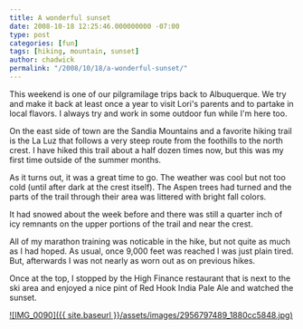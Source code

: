 ```yaml
---
title: A wonderful sunset
date: 2008-10-18 12:25:46.000000000 -07:00
type: post
categories: [fun]
tags: [hiking, mountain, sunset]
author: chadwick
permalink: "/2008/10/18/a-wonderful-sunset/"
---
```

This weekend is one of our pilgramilage trips back to Albuquerque. We try and
make it back at least once a year to visit Lori's parents and to partake in
local flavors. I always try and work in some outdoor fun while I'm here too.

On the east side of town are the Sandia Mountains and a favorite hiking trail
is the La Luz that follows a very steep route from the foothills to the north
crest. I have hiked this trail about a half dozen times now, but this was my
first time outside of the summer months.

As it turns out, it was a great time to go. The weather was cool but not too
cold (until after dark at the crest itself). The Aspen trees had turned and
the parts of the trail through their area was littered with bright fall
colors.

It had snowed about the week before and there was still a quarter inch of icy
remnants on the upper portions of the trail and near the crest.

All of my marathon training was noticable in the hike, but not quite as much
as I had hoped. As usual, once 9,000 feet was reached I was just plain tired.
But, afterwards I was not nearly as worn out as on previous hikes.

Once at the top, I stopped by the High Finance restaurant that is next to the
ski area and enjoyed a nice pint of Red Hook India Pale Ale and watched the
sunset.

[![IMG_0090]({{ site.baseurl }}/assets/images/2956797489_1880cc5848.jpg)](http://www.flickr.com/photos/26521676@N00/2956797489/ "IMG\_0090 by dcgibbons, on Flickr")

